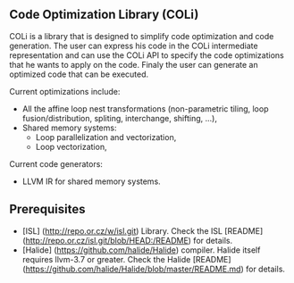 Code Optimization Library (COLi)
----------------------------------
COLi is a library that is designed to simplify code optimization
and code generation.  The user can express his code in the COLi
intermediate representation and can use the COLi API to specify
the code optimizations that he wants to apply on the code.
Finaly the user can generate an optimized code that can be
executed.

Current optimizations include:
- All the affine loop nest transformations (non-parametric
  tiling, loop fusion/distribution, spliting,
  interchange, shifting, ...),
- Shared memory systems:
  - Loop parallelization and vectorization,
  - Loop vectorization,

Current code generators:
- LLVM IR for shared memory systems.

Prerequisites
--------------
- [ISL] (http://repo.or.cz/w/isl.git) Library.
  Check the ISL [README] (http://repo.or.cz/isl.git/blob/HEAD:/README) for details.
- [Halide] (https://github.com/halide/Halide) compiler.
  Halide itself requires llvm-3.7 or greater. Check the Halide [README] (https://github.com/halide/Halide/blob/master/README.md) for details.
